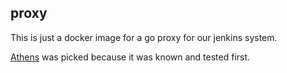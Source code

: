 proxy
-----

This is just a docker image for a go proxy for our jenkins system.

[Athens][athens] was picked because it was known and tested first.

[athens]: https://github.com/gomods/athens
